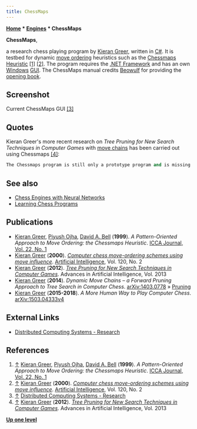 ```yaml
---
title: ChessMaps
---
```

**[Home](Home "Home") * [Engines](Engines "Engines") * ChessMaps**

**ChessMaps**,

a research chess playing program by [Kieran Greer](Kieran_Greer "Kieran Greer"), written in [C#](C_sharp "C sharp"). It is testbed for dynamic [move ordering](Move_Ordering "Move Ordering") heuristics such as the [Chessmaps Heuristic](Chessmaps_Heuristic "Chessmaps Heuristic") <a id="cite-note-1" href="#cite-ref-1">[1]</a>
<a id="cite-note-2" href="#cite-ref-2">[2]</a>.
The program requires the [.NET Framework](https://en.wikipedia.org/wiki/.NET_Framework) and has an own [Windows](Windows "Windows") [GUI](GUI "GUI"). The ChessMaps manual credits [Beowulf](Beowulf "Beowulf") for providing the [opening book](Opening_Book "Opening Book").

## Screenshot

[](https://www.distributedcomputingsystems.co.uk/research.html)
Current ChessMaps GUI <a id="cite-note-3" href="#cite-ref-3">[3]</a>

## Quotes

Kieran Greer's more recent research on *Tree Pruning for New Search Techniques in Computer Games* with [move chains](index.php?title=Move_Chains&action=edit&redlink=1 "Move Chains (page does not exist)") has been carried out using Chessmaps <a id="cite-note-4" href="#cite-ref-4">[4]</a>:

```C++
The Chessmaps program is still only a prototype program and is missing modules or functions that would be included in a complete program. There is no real knowledge of endgame play, for example, where the program will tend to play more aimlessly and be happy to concede a draw by repetition, in a clearly winning position. On the other hand, in certain middlegame positions where its positional evaluator should work well, it does play strongly. It is still a bit buggy and can produce errors, but the testing and results have been performed under reliable circumstances. So a rough evaluation of playing strength might be a strong club player, although, this is not particularly strong for computer chess programs these days. 

```

## See also

- [Chess Engines with Neural Networks](Neural_Networks#engines "Neural Networks")
- [Learning Chess Programs](Learning#Programs "Learning")

## Publications

- [Kieran Greer](Kieran_Greer "Kieran Greer"), [Piyush Ojha](index.php?title=Piyush_Ojha&action=edit&redlink=1 "Piyush Ojha (page does not exist)"), [David A. Bell](index.php?title=David_A._Bell&action=edit&redlink=1 "David A. Bell (page does not exist)") (**1999**). *A Pattern-Oriented Approach to Move Ordering: the Chessmaps Heuristic*. [ICCA Journal, Vol. 22, No. 1](ICGA_Journal#22_1 "ICGA Journal")
- [Kieran Greer](Kieran_Greer "Kieran Greer") (**2000**). *[Computer chess move-ordering schemes using move influence](https://www.sciencedirect.com/science/article/pii/S0004370200000266)*. [Artificial Intelligence](https://en.wikipedia.org/wiki/Artificial_Intelligence_%28journal%29), Vol. 120, No. 2
- [Kieran Greer](Kieran_Greer "Kieran Greer") (**2012**). *[Tree Pruning for New Search Techniques in Computer Games](https://www.hindawi.com/journals/aai/2013/357068/)*. Advances in Artificial Intelligence, Vol. 2013
- [Kieran Greer](Kieran_Greer "Kieran Greer") (**2014**). *Dynamic Move Chains – a Forward Pruning Approach to Tree Search in Computer Chess*. [arXiv:1403.0778](https://arxiv.org/abs/1403.0778) » [Pruning](Pruning "Pruning")
- [Kieran Greer](Kieran_Greer "Kieran Greer") (**2015-2018**). *A More Human Way to Play Computer Chess*. [arXiv:1503.04333v4](https://arxiv.org/abs/1503.04333)

## External Links

- [Distributed Computing Systems - Research](https://www.distributedcomputingsystems.co.uk/research.html)

## References

1. <a id="cite-ref-1" href="#cite-note-1">↑</a> [Kieran Greer](Kieran_Greer "Kieran Greer"), [Piyush Ojha](index.php?title=Piyush_Ojha&action=edit&redlink=1 "Piyush Ojha (page does not exist)"), [David A. Bell](index.php?title=David_A._Bell&action=edit&redlink=1 "David A. Bell (page does not exist)") (**1999**). *A Pattern-Oriented Approach to Move Ordering: the Chessmaps Heuristic*. [ICCA Journal, Vol. 22, No. 1](ICGA_Journal#22_1 "ICGA Journal")
1. <a id="cite-ref-2" href="#cite-note-2">↑</a> [Kieran Greer](Kieran_Greer "Kieran Greer") (**2000**). *[Computer chess move-ordering schemes using move influence](https://www.sciencedirect.com/science/article/pii/S0004370200000266)*. [Artificial Intelligence](https://en.wikipedia.org/wiki/Artificial_Intelligence_%28journal%29), Vol. 120, No. 2
1. <a id="cite-ref-3" href="#cite-note-3">↑</a> [Distributed Computing Systems - Research](https://www.distributedcomputingsystems.co.uk/research.html)
1. <a id="cite-ref-4" href="#cite-note-4">↑</a> [Kieran Greer](Kieran_Greer "Kieran Greer") (**2012**). *[Tree Pruning for New Search Techniques in Computer Games](https://www.hindawi.com/journals/aai/2013/357068/)*. Advances in Artificial Intelligence, Vol. 2013

**[Up one level](Engines "Engines")**

